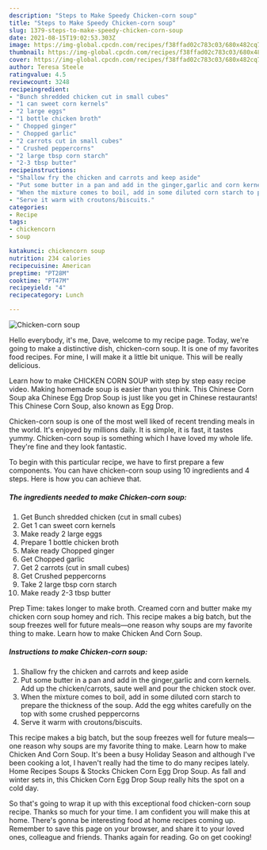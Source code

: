 ```yaml
---
description: "Steps to Make Speedy Chicken-corn soup"
title: "Steps to Make Speedy Chicken-corn soup"
slug: 1379-steps-to-make-speedy-chicken-corn-soup
date: 2021-08-15T19:02:53.303Z
image: https://img-global.cpcdn.com/recipes/f38ffad02c783c03/680x482cq70/chicken-corn-soup-recipe-main-photo.jpg
thumbnail: https://img-global.cpcdn.com/recipes/f38ffad02c783c03/680x482cq70/chicken-corn-soup-recipe-main-photo.jpg
cover: https://img-global.cpcdn.com/recipes/f38ffad02c783c03/680x482cq70/chicken-corn-soup-recipe-main-photo.jpg
author: Teresa Steele
ratingvalue: 4.5
reviewcount: 3248
recipeingredient:
- "Bunch shredded chicken cut in small cubes"
- "1 can sweet corn kernels"
- "2 large eggs"
- "1 bottle chicken broth"
- " Chopped ginger"
- " Chopped garlic"
- "2 carrots cut in small cubes"
- " Crushed peppercorns"
- "2 large tbsp corn starch"
- "2-3 tbsp butter"
recipeinstructions:
- "Shallow fry the chicken and carrots and keep aside"
- "Put some butter in a pan and add in the ginger,garlic and corn kernels. Add up the chicken/carrots, saute well and pour the chicken stock over."
- "When the mixture comes to boil, add in some diluted corn starch to prepare the thickness of the soup. Add the egg whites carefully on the top with some crushed peppercorns"
- "Serve it warm with croutons/biscuits."
categories:
- Recipe
tags:
- chickencorn
- soup

katakunci: chickencorn soup 
nutrition: 234 calories
recipecuisine: American
preptime: "PT28M"
cooktime: "PT47M"
recipeyield: "4"
recipecategory: Lunch

---
```



![Chicken-corn soup](https://img-global.cpcdn.com/recipes/f38ffad02c783c03/680x482cq70/chicken-corn-soup-recipe-main-photo.jpg)

Hello everybody, it's me, Dave, welcome to my recipe page. Today, we're going to make a distinctive dish, chicken-corn soup. It is one of my favorites food recipes. For mine, I will make it a little bit unique. This will be really delicious.

Learn how to make CHICKEN CORN SOUP with step by step easy recipe video. Making homemade soup is easier than you think. This Chinese Corn Soup aka Chinese Egg Drop Soup is just like you get in Chinese restaurants! This Chinese Corn Soup, also known as Egg Drop.

Chicken-corn soup is one of the most well liked of recent trending meals in the world. It's enjoyed by millions daily. It is simple, it is fast, it tastes yummy. Chicken-corn soup is something which I have loved my whole life. They're fine and they look fantastic.


To begin with this particular recipe, we have to first prepare a few components. You can have chicken-corn soup using 10 ingredients and 4 steps. Here is how you can achieve that.

<!--inarticleads1-->

##### The ingredients needed to make Chicken-corn soup:

1. Get Bunch shredded chicken (cut in small cubes)
1. Get 1 can sweet corn kernels
1. Make ready 2 large eggs
1. Prepare 1 bottle chicken broth
1. Make ready  Chopped ginger
1. Get  Chopped garlic
1. Get 2 carrots (cut in small cubes)
1. Get  Crushed peppercorns
1. Take 2 large tbsp corn starch
1. Make ready 2-3 tbsp butter


Prep Time: takes longer to make broth. Creamed corn and butter make my chicken corn soup homey and rich. This recipe makes a big batch, but the soup freezes well for future meals—one reason why soups are my favorite thing to make. Learn how to make Chicken And Corn Soup. 

<!--inarticleads2-->

##### Instructions to make Chicken-corn soup:

1. Shallow fry the chicken and carrots and keep aside
1. Put some butter in a pan and add in the ginger,garlic and corn kernels. Add up the chicken/carrots, saute well and pour the chicken stock over.
1. When the mixture comes to boil, add in some diluted corn starch to prepare the thickness of the soup. Add the egg whites carefully on the top with some crushed peppercorns
1. Serve it warm with croutons/biscuits.


This recipe makes a big batch, but the soup freezes well for future meals—one reason why soups are my favorite thing to make. Learn how to make Chicken And Corn Soup. It&#39;s been a busy Holiday Season and although I&#39;ve been cooking a lot, I haven&#39;t really had the time to do many recipes lately. Home Recipes Soups &amp; Stocks Chicken Corn Egg Drop Soup. As fall and winter sets in, this Chicken Corn Egg Drop Soup really hits the spot on a cold day. 

So that's going to wrap it up with this exceptional food chicken-corn soup recipe. Thanks so much for your time. I am confident you will make this at home. There's gonna be interesting food at home recipes coming up. Remember to save this page on your browser, and share it to your loved ones, colleague and friends. Thanks again for reading. Go on get cooking!
